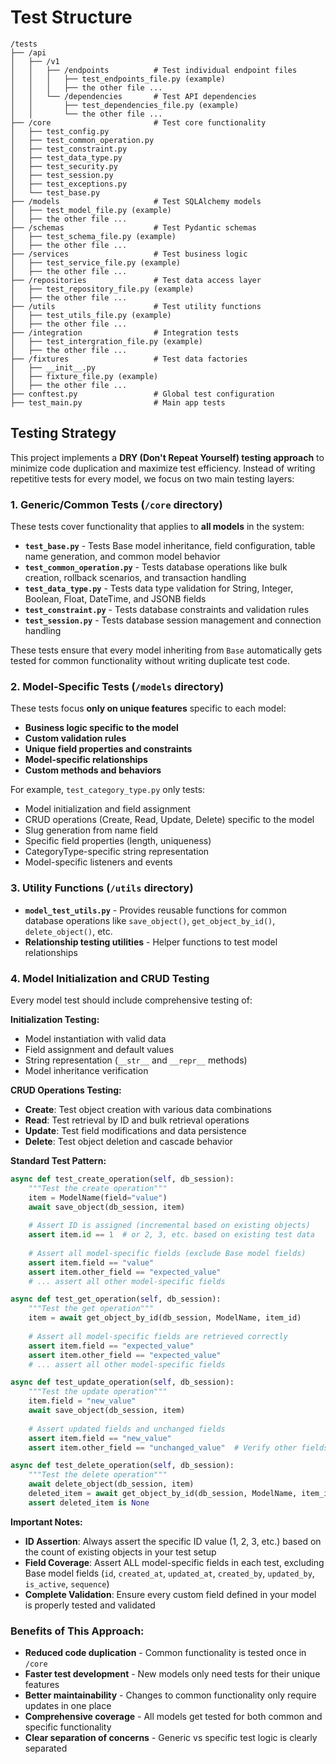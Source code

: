 # Test Structure
```
/tests
├── /api
│   ├── /v1
│   │   ├── /endpoints          # Test individual endpoint files
│   │   │   ├── test_endpoints_file.py (example)
│   │   │   ├── the other file ...
│   │   └── /dependencies       # Test API dependencies
│   │       ├── test_dependencies_file.py (example)
│   │       └── the other file ...
├── /core                       # Test core functionality
│   ├── test_config.py
│   ├── test_common_operation.py
│   ├── test_constraint.py
│   ├── test_data_type.py
│   ├── test_security.py
│   ├── test_session.py
│   ├── test_exceptions.py
│   └── test_base.py
├── /models                     # Test SQLAlchemy models
│   ├── test_model_file.py (example)
│   ├── the other file ...
├── /schemas                    # Test Pydantic schemas
│   ├── test_schema_file.py (example)
│   ├── the other file ...
├── /services                   # Test business logic
│   ├── test_service_file.py (example)
│   ├── the other file ...
├── /repositories               # Test data access layer
│   ├── test_repository_file.py (example)
│   ├── the other file ...
├── /utils                      # Test utility functions
│   ├── test_utils_file.py (example)
│   ├── the other file ...
├── /integration                # Integration tests
│   ├── test_intergration_file.py (example)
│   ├── the other file ...
├── /fixtures                   # Test data factories
│   ├── __init__.py
│   ├── fixture_file.py (example)
│   ├── the other file ...
├── conftest.py                 # Global test configuration
├── test_main.py                # Main app tests
```

## Testing Strategy

This project implements a **DRY (Don't Repeat Yourself) testing approach** to minimize code duplication and maximize test efficiency. Instead of writing repetitive tests for every model, we focus on two main testing layers:

### 1. **Generic/Common Tests** (`/core` directory)
These tests cover functionality that applies to **all models** in the system:

- **`test_base.py`** - Tests Base model inheritance, field configuration, table name generation, and common model behavior
- **`test_common_operation.py`** - Tests database operations like bulk creation, rollback scenarios, and transaction handling
- **`test_data_type.py`** - Tests data type validation for String, Integer, Boolean, Float, DateTime, and JSONB fields
- **`test_constraint.py`** - Tests database constraints and validation rules
- **`test_session.py`** - Tests database session management and connection handling

These tests ensure that every model inheriting from `Base` automatically gets tested for common functionality without writing duplicate test code.

### 2. **Model-Specific Tests** (`/models` directory)
These tests focus **only on unique features** specific to each model:

- **Business logic specific to the model**
- **Custom validation rules**
- **Unique field properties and constraints**
- **Model-specific relationships**
- **Custom methods and behaviors**

For example, `test_category_type.py` only tests:
- Model initialization and field assignment
- CRUD operations (Create, Read, Update, Delete) specific to the model
- Slug generation from name field
- Specific field properties (length, uniqueness)
- CategoryType-specific string representation
- Model-specific listeners and events

### 3. **Utility Functions** (`/utils` directory)
- **`model_test_utils.py`** - Provides reusable functions for common database operations like `save_object()`, `get_object_by_id()`, `delete_object()`, etc.
- **Relationship testing utilities** - Helper functions to test model relationships

### 4. **Model Initialization and CRUD Testing**
Every model test should include comprehensive testing of:

**Initialization Testing:**
- Model instantiation with valid data
- Field assignment and default values
- String representation (`__str__` and `__repr__` methods)
- Model inheritance verification

**CRUD Operations Testing:**
- **Create**: Test object creation with various data combinations
- **Read**: Test retrieval by ID and bulk retrieval operations
- **Update**: Test field modifications and data persistence
- **Delete**: Test object deletion and cascade behavior

**Standard Test Pattern:**
```python
async def test_create_operation(self, db_session):
    """Test the create operation"""
    item = ModelName(field="value")
    await save_object(db_session, item)
    
    # Assert ID is assigned (incremental based on existing objects)
    assert item.id == 1  # or 2, 3, etc. based on existing test data
    
    # Assert all model-specific fields (exclude Base model fields)
    assert item.field == "value"
    assert item.other_field == "expected_value"
    # ... assert all other model-specific fields

async def test_get_operation(self, db_session):
    """Test the get operation"""
    item = await get_object_by_id(db_session, ModelName, item_id)
    
    # Assert all model-specific fields are retrieved correctly
    assert item.field == "expected_value"
    assert item.other_field == "expected_value"
    # ... assert all other model-specific fields

async def test_update_operation(self, db_session):
    """Test the update operation"""
    item.field = "new_value"
    await save_object(db_session, item)
    
    # Assert updated fields and unchanged fields
    assert item.field == "new_value"
    assert item.other_field == "unchanged_value"  # Verify other fields remain unchanged

async def test_delete_operation(self, db_session):
    """Test the delete operation"""
    await delete_object(db_session, item)
    deleted_item = await get_object_by_id(db_session, ModelName, item_id)
    assert deleted_item is None
```

**Important Notes:**
- **ID Assertion**: Always assert the specific ID value (1, 2, 3, etc.) based on the count of existing objects in your test setup
- **Field Coverage**: Assert ALL model-specific fields in each test, excluding Base model fields (`id`, `created_at`, `updated_at`, `created_by`, `updated_by`, `is_active`, `sequence`)
- **Complete Validation**: Ensure every custom field defined in your model is properly tested and validated

### Benefits of This Approach:
- **Reduced code duplication** - Common functionality is tested once in `/core`
- **Faster test development** - New models only need tests for their unique features
- **Better maintainability** - Changes to common functionality only require updates in one place
- **Comprehensive coverage** - All models get tested for both common and specific functionality
- **Clear separation of concerns** - Generic vs specific test logic is clearly separated